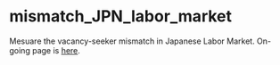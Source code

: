 # mismatch_JPN_labor_market

Mesuare the vacancy-seeker mismatch in Japanese Labor Market.
On-going page is [here](https://tetokawata.github.io/mismatch_JPN_labor_market/result.html).